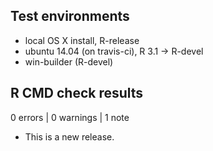 ## Test environments
* local OS X install, R-release
* ubuntu 14.04 (on travis-ci), R 3.1 -> R-devel
* win-builder (R-devel)

## R CMD check results

0 errors | 0 warnings | 1 note

* This is a new release.

